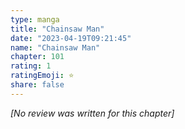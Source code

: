 ```yaml
---
type: manga
title: "Chainsaw Man"
date: "2023-04-19T09:21:45"
name: "Chainsaw Man"
chapter: 101
rating: 1
ratingEmoji: ⭐️
share: false
---
```


_[No review was written for this chapter]_
